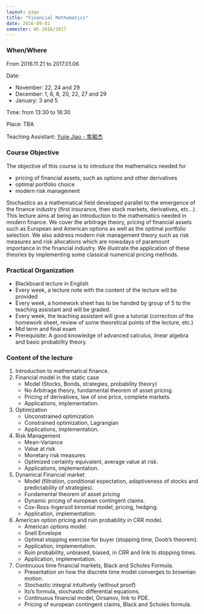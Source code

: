 ```yaml
---
layout: page
title: "Financial Mathematics"
date: 2016-09-01
semester: WS 2016/2017
---
```

### When/Where


From 2016.11.21 to 2017.01.06

Date:
* November: 22, 24 and 29
* December: 1, 6, 8, 20, 22, 27 and 29
* January: 3 and 5

Time: from 13:30 to 16:30

Place: TBA

Teaching Assistant: [Yujie Jiao - 焦毓杰](mailto:jiaoyujie@sjtu.edu.cn)

### Course Objective

The objective of this course is to introduce the mathematics needed for

* pricing of financial assets, such as options and other derivatives
* optimal portfolio choice
* modern risk management

Stochastics as a mathematical field developed parallel to the emergence of the finance industry (first insurance, then stock markets, derivatives, etc...).
This lecture aims at being an introduction to the mathematics needed in modern finance.
We cover the arbitrage theory, pricing of financial assets such as European and American options as well as the optimal portfolio selection.
We also address modern risk management theory such as risk measures and risk allocations which are nowadays of paramount importance in the financial industry.
We illustrate the application of these theories by implementing some classical numerical pricing methods.

### Practical Organization

* Blackboard lecture in English
* Every week, a lecture note with the content of the lecture will be provided
* Every week, a homework sheet has to be handed by group of 5 to the teaching assistant and will be graded.
* Every week, the teaching assistant will give a tutorial (correction of the homework sheet, review of some theoretical points of the lecture, etc.)
* Mid term and final exam
* Prerequisite: A good knowledge of advanced calculus, linear algebra and basic probability theory.

### Content of the lecture


1. Introduction to mathematical finance.
2. Financial model in the static case
    * Model (Stocks, Bonds, strategies, probability theory)
    * No Arbitrage theory, fundamental theorem of asset pricing
    * Pricing of derivatives, law of one price, complete markets.
    * Applications, implementation.
3. Optimization
    * Unconstrained optimization
    * Constrained optimization, Lagrangian
    * Applications, implementation.
4. Risk Management
    * Mean-Variance
    * Value at risk
    * Monetary risk measures
    * Optimized certainty equivalent, average value at risk.
    * Applications, implementation.
5. Dynamical Financial market
    * Model (filtration, conditional expectation, adaptiveness of stocks and predictability of strategies).
    * Fundamental theorem of asset pricing
    * Dynamic pricing of european contingent claims.
    * Cox-Ross-Ingersoll binomial model, pricing, hedging.
    * Application, implementation.
6. American option pricing and ruin probability in CRR model.
    * American options model.
    * Snell Envelope
    * Optimal stopping exercise for buyer (stopping time, Doob’s theorem).
    * Application, implementation.
    * Ruin probability, unbiased, biased, in CRR and link to stopping times.
    * Application, implementation.
7. Continuous time financial markets, Black and Scholes Formula.
    * Presentation on how the discrete time model converges to brownian motion.
    * Stochastic integral intuitively (without proof)
    * Ito’s formula, stochastic differential equations.
    * Continuous financial model, Girsanov, link to PDE.
    * Pricing of european contingent claims, Black and Scholes formula.



